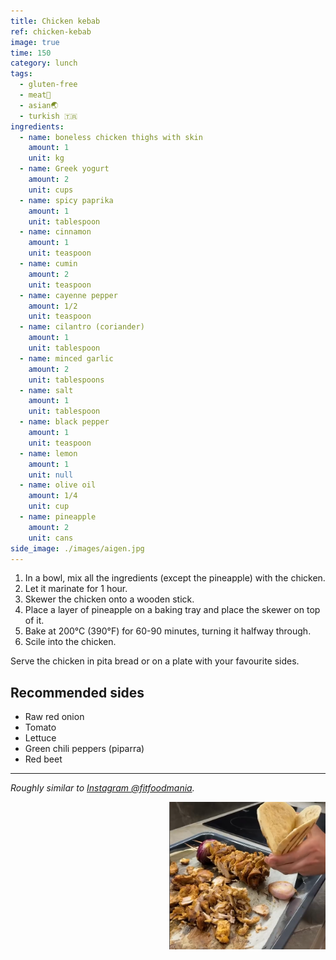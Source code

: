 ```yaml
---
title: Chicken kebab
ref: chicken-kebab
image: true
time: 150
category: lunch
tags:
  - gluten-free
  - meat🥩
  - asian🌏
  - turkish 🇹🇷
ingredients:
  - name: boneless chicken thighs with skin
    amount: 1
    unit: kg
  - name: Greek yogurt
    amount: 2
    unit: cups
  - name: spicy paprika
    amount: 1
    unit: tablespoon
  - name: cinnamon
    amount: 1
    unit: teaspoon
  - name: cumin
    amount: 2
    unit: teaspoon
  - name: cayenne pepper
    amount: 1/2
    unit: teaspoon
  - name: cilantro (coriander)
    amount: 1
    unit: tablespoon
  - name: minced garlic
    amount: 2
    unit: tablespoons
  - name: salt
    amount: 1
    unit: tablespoon
  - name: black pepper
    amount: 1
    unit: teaspoon
  - name: lemon
    amount: 1
    unit: null
  - name: olive oil
    amount: 1/4
    unit: cup
  - name: pineapple
    amount: 2
    unit: cans
side_image: ./images/aigen.jpg
---
```


1. In a bowl, mix all the ingredients (except the pineapple) with the chicken.
2. Let it marinate for 1 hour.
3. Skewer the chicken onto a wooden stick.
4. Place a layer of pineapple on a baking tray and place the skewer on top of it.
5. Bake at 200°C (390°F) for 60-90 minutes, turning it halfway through.
6. Scile into the chicken.

Serve the chicken in pita bread or on a plate with your favourite sides.

## Recommended sides
- Raw red onion
- Tomato
- Lettuce
- Green chili peppers (piparra)
- Red beet

---

_Roughly similar to [Instagram @fitfoodmania](https://www.instagram.com/reel/C56iSWJoThe/?utm_source=ig_web_copy_link&igsh=MzRlODBiNWFlZA==)._

<img src="images/chicken_kebab.png" style="width:250px; float:right;"/>